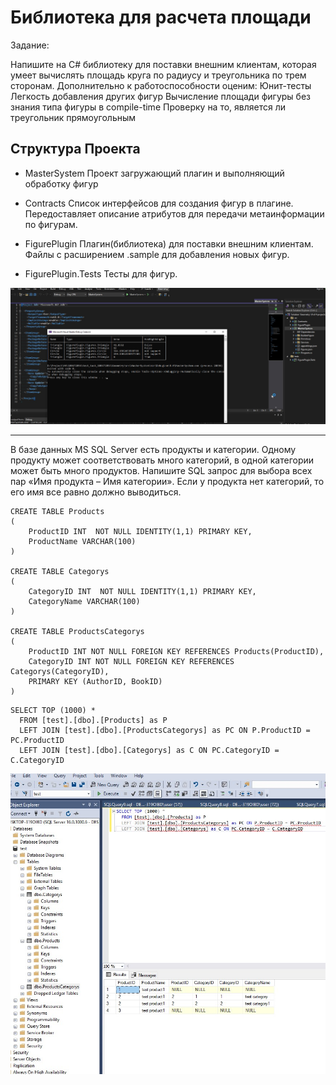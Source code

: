 # Библиотека для расчета площади

Задание:

Напишите на C# библиотеку для поставки внешним клиентам, которая умеет вычислять площадь круга по радиусу и треугольника по трем сторонам. Дополнительно к работоспособности оценим:
    Юнит-тесты
    Легкость добавления других фигур
    Вычисление площади фигуры без знания типа фигуры в compile-time
    Проверку на то, является ли треугольник прямоугольным

## Структура Проекта

* MasterSystem Проект загружающий плагин и выполняющий обработку фигур

* Contracts Список интерфейсов для создания фигур в плагине. Передоставляет описание атрибутов для передачи метаинформации по фигурам.

* FigurePlugin Плагин(библиотека) для поставки внешним клиентам. Файлы с расширением .sample для добавления новых фигур.

* FigurePlugin.Tests Тесты для фигур.

![как это выглядит](console.jpg)

-----------------------------
В базе данных MS SQL Server есть продукты и категории. Одному продукту может соответствовать много категорий, в одной категории может быть много продуктов. Напишите SQL запрос для выбора всех пар «Имя продукта – Имя категории». Если у продукта нет категорий, то его имя все равно должно выводиться.

```
CREATE TABLE Products
(
    ProductID INT  NOT NULL IDENTITY(1,1) PRIMARY KEY,
    ProductName VARCHAR(100)
)

CREATE TABLE Categorys
(
    CategoryID INT  NOT NULL IDENTITY(1,1) PRIMARY KEY,
    CategoryName VARCHAR(100)
)

CREATE TABLE ProductsCategorys
(
    ProductID INT NOT NULL FOREIGN KEY REFERENCES Products(ProductID),
    CategoryID INT NOT NULL FOREIGN KEY REFERENCES Categorys(CategoryID), 
    PRIMARY KEY (AuthorID, BookID)
)

```


```
SELECT TOP (1000) *
  FROM [test].[dbo].[Products] as P
  LEFT JOIN [test].[dbo].[ProductsCategorys] as PC ON P.ProductID = PC.ProductID
  LEFT JOIN [test].[dbo].[Categorys] as C ON PC.CategoryID = C.CategoryID
```

![sql](sql.jpg)
